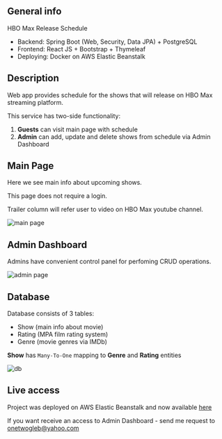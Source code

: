 ## General info

HBO Max Release Schedule

* Backend: Spring Boot (Web, Security, Data JPA) + PostgreSQL
* Frontend: React JS + Bootstrap + Thymeleaf
* Deploying: Docker on AWS Elastic Beanstalk

## Description

Web app provides schedule for the shows that will release on HBO Max streaming platform.

This service has two-side functionality:

1) **Guests** can visit main page with schedule
2) **Admin** can add, update and delete shows from schedule via Admin Dashboard

## Main Page

Here we see main info about upcoming shows. 

This page does not require a login.

Trailer column will refer user to video on HBO Max youtube channel. 

![main page](https://user-images.githubusercontent.com/73392242/115781062-97299600-a3c2-11eb-9dd6-60b5183f6ffd.PNG)

## Admin Dashboard

Admins have convenient control panel for perfoming CRUD operations. 

![admin page](https://user-images.githubusercontent.com/73392242/115781065-985ac300-a3c2-11eb-92a4-465756ee1f4e.png)

## Database

Database consists of 3 tables:

* Show (main info about movie)
* Rating (MPA film rating system)
* Genre (movie genres via IMDb)

**Show** has `Many-To-One` mapping to **Genre** and **Rating** entities

![db](https://user-images.githubusercontent.com/73392242/115783348-6dbe3980-a3c5-11eb-9e5d-71834ca190f9.png)

## Live access

Project was deployed on AWS Elastic Beanstalk and now available [here](http://hbo-env-1.eba-udjee2vh.ap-southeast-1.elasticbeanstalk.com/)

If you want receive an access to Admin Dashboard - send me request to onetwogleb@yahoo.com
